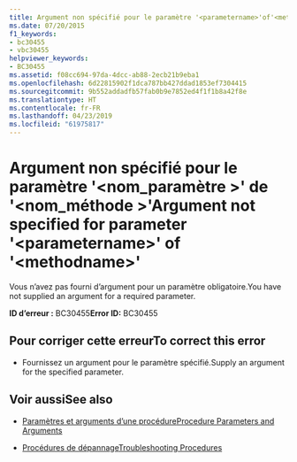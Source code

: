 ```yaml
---
title: Argument non spécifié pour le paramètre '<parametername>'of'<methodname>'
ms.date: 07/20/2015
f1_keywords:
- bc30455
- vbc30455
helpviewer_keywords:
- BC30455
ms.assetid: f08cc694-97da-4dcc-ab88-2ecb21b9eba1
ms.openlocfilehash: 6d22815902f1dca787bb427ddad1853ef7304415
ms.sourcegitcommit: 9b552addadfb57fab0b9e7852ed4f1f1b8a42f8e
ms.translationtype: HT
ms.contentlocale: fr-FR
ms.lasthandoff: 04/23/2019
ms.locfileid: "61975817"
---
```

# <a name="argument-not-specified-for-parameter-parametername-of-methodname"></a><span data-ttu-id="458a9-102">Argument non spécifié pour le paramètre '\<nom_paramètre >' de '\<nom_méthode >'</span><span class="sxs-lookup"><span data-stu-id="458a9-102">Argument not specified for parameter '\<parametername>' of '\<methodname>'</span></span>
<span data-ttu-id="458a9-103">Vous n’avez pas fourni d’argument pour un paramètre obligatoire.</span><span class="sxs-lookup"><span data-stu-id="458a9-103">You have not supplied an argument for a required parameter.</span></span>  
  
 <span data-ttu-id="458a9-104">**ID d’erreur :** BC30455</span><span class="sxs-lookup"><span data-stu-id="458a9-104">**Error ID:** BC30455</span></span>  
  
## <a name="to-correct-this-error"></a><span data-ttu-id="458a9-105">Pour corriger cette erreur</span><span class="sxs-lookup"><span data-stu-id="458a9-105">To correct this error</span></span>  
  
- <span data-ttu-id="458a9-106">Fournissez un argument pour le paramètre spécifié.</span><span class="sxs-lookup"><span data-stu-id="458a9-106">Supply an argument for the specified parameter.</span></span>  
  
## <a name="see-also"></a><span data-ttu-id="458a9-107">Voir aussi</span><span class="sxs-lookup"><span data-stu-id="458a9-107">See also</span></span>

- [<span data-ttu-id="458a9-108">Paramètres et arguments d’une procédure</span><span class="sxs-lookup"><span data-stu-id="458a9-108">Procedure Parameters and Arguments</span></span>](../../visual-basic/programming-guide/language-features/procedures/procedure-parameters-and-arguments.md)

- [<span data-ttu-id="458a9-109">Procédures de dépannage</span><span class="sxs-lookup"><span data-stu-id="458a9-109">Troubleshooting Procedures</span></span>](../../visual-basic/programming-guide/language-features/procedures/troubleshooting-procedures.md)
